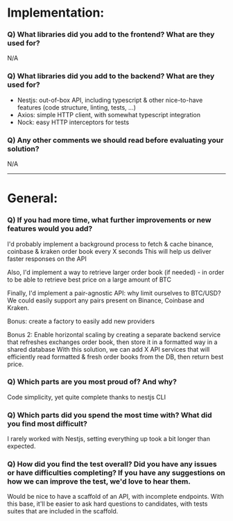 # Implementation:

### Q) What libraries did you add to the frontend? What are they used for?

N/A

### Q) What libraries did you add to the backend? What are they used for?

- Nestjs: out-of-box API, including typescript & other nice-to-have features (code structure, linting, tests, ...)
- Axios: simple HTTP client, with somewhat typescript integration
- Nock: easy HTTP interceptors for tests

### Q) Any other comments we should read before evaluating your solution?

N/A

---

# General:

### Q) If you had more time, what further improvements or new features would you add?

I'd probably implement a background process to fetch & cache binance, coinbase & kraken order book every X seconds
This will help us deliver faster responses on the API

Also, I'd implement a way to retrieve larger order book (if needed) - in order to be able to retrieve best price on a large amount of BTC

Finally, I'd implement a pair-agnostic API: why limit ourselves to BTC/USD? We could easily support any pairs present on Binance, Coinbase and Kraken.

Bonus: create a factory to easily add new providers

Bonus 2: Enable horizontal scaling by creating a separate backend service that refreshes exchanges order book, then store it in a formatted way in a shared database
With this solution, we can add X API services that will efficiently read formatted & fresh order books from the DB, then return best price.

### Q) Which parts are you most proud of? And why?

Code simplicity, yet quite complete thanks to nestjs CLI

### Q) Which parts did you spend the most time with? What did you find most difficult?

I rarely worked with Nestjs, setting everything up took a bit longer than expected.

### Q) How did you find the test overall? Did you have any issues or have difficulties completing? If you have any suggestions on how we can improve the test, we'd love to hear them.

Would be nice to have a scaffold of an API, with incomplete endpoints.
With this base, it'll be easier to ask hard questions to candidates, with tests suites that are included in the scaffold.
